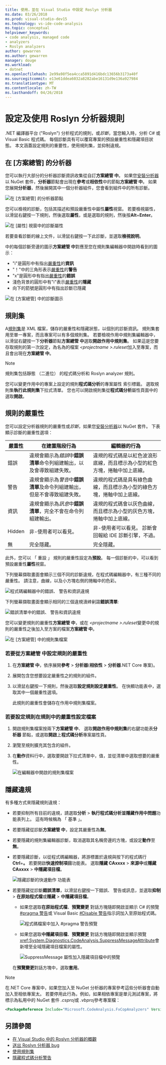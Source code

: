 ```yaml
---
title: 使用，並在 Visual Studio 中設定 Roslyn 分析器
ms.date: 03/26/2018
ms.prod: visual-studio-dev15
ms.technology: vs-ide-code-analysis
ms.topic: conceptual
helpviewer_keywords:
- code analysis, managed code
- analyzers
- Roslyn analyzers
author: gewarren
ms.author: gewarren
manager: douge
ms.workload:
- dotnet
ms.openlocfilehash: 2e99a98f5ea4cca5891d416bdc13656b3173a40f
ms.sourcegitcommit: e13e61ddea6032a8282abe16131d9e136a927984
ms.translationtype: MT
ms.contentlocale: zh-TW
ms.lasthandoff: 04/26/2018
---
```

# <a name="configure-and-use-roslyn-analyzer-rules"></a>設定及使用 Roslyn 分析器規則

.NET 編譯器平台 ("Roslyn") 分析程式的規則，或*診斷*，當您輸入時，分析 C# 或 Visual Basic 程式碼。 每個診斷具有可以覆寫專案的預設嚴重性和隱藏項目狀態。 本文涵蓋設定規則的重要性，使用規則集，並抑制違規。

## <a name="analyzers-in-solution-explorer"></a>在 [方案總管] 的分析器

您可以執行大部分的分析器診斷資訊收集從自訂**方案總管 中**。 如果您[安裝分析器](../code-quality/install-roslyn-analyzers.md)以 NuGet 套件，**分析器**節點會出現在**參考**或**相依性**中的節點**方案總管 中**。 如果您展開**分析器**，然後展開其中一個分析器組件，您會看到組件中的所有診斷。

![在 [方案總管] 的分析器節點](media/analyzers-expanded-in-solution-explorer.png)

您可以檢視的診斷，包括其描述和預設嚴重性中屬性**屬性**視窗。 若要檢視屬性，以滑鼠右鍵按一下規則，然後選取**屬性**，或是選取的規則，然後按**Alt**+**Enter**。

![在 [屬性] 視窗中的診斷屬性](media/analyzer-diagnostic-properties.png)

若要查看診斷的線上文件，以滑鼠右鍵按一下此診斷，並選取**檢視說明**。

中的每個診斷旁邊的圖示**方案總管 中**對應至您在規則集編輯器中開啟時看到的圖示：

- "i"是圓形中有指出[嚴重性](#rule-severity)的**資訊**
- "！"中的三角形表示[嚴重性](#rule-severity)的**警告**
- "x"是圓形中有指出[嚴重性](#rule-severity)的**錯誤**
- 淺色背景的圓形中有"i"表示[嚴重性](#rule-severity)的**隱藏**
- 向下的箭號是圓形中有指出診斷已隱藏

![在 [方案總管] 中的診斷圖示](media/diagnostics-icons-solution-explorer.png)

## <a name="rule-sets"></a>規則集

A[規則集](../code-quality/using-rule-sets-to-group-code-analysis-rules.md)是 XML 檔案，儲存的嚴重性和隱藏狀態，以個別的診斷資訊。 規則集套用至單一專案，而且專案可以有多個規則集。 若要檢視作用中規則集編輯器中，以滑鼠右鍵按一下**分析器**節點**方案總管 中**選取**開啟作用中規則集**。 如果這是您要存取規則的第一次設定，為名為的檔案 *\<projectname >.ruleset*加入至專案，而且會出現在**方案總管 中**。

> [!NOTE]
> 規則集包括靜態 （二進位） 的程式碼分析和 Roslyn analyzer 規則。

您可以變更作用中的專案上設定的規則**程式碼分析**的專案屬性 索引標籤。 選取規則集**執行此規則集**下拉式清單。 您也可以開啟規則集從**程式碼分析**屬性頁面中的選取**開啟**。

## <a name="rule-severity"></a>規則的嚴重性

您可以設定分析器規則的嚴重性或*診斷*，如果您[安裝分析器](../code-quality/install-roslyn-analyzers.md)以 NuGet 套件。 下表顯示診斷的嚴重性選項：

|嚴重性|在建置階段行為|編輯器的行為|
|-|-|-|
|錯誤|違規會顯示為*錯誤*中**錯誤清單**命令列組建輸出，以及會導致組建失敗。|違規的程式碼是以紅色波浪形底線，而且標示為小型的紅色方塊，捲軸中加上底線。|
|警告|違規會顯示為*警告*中**錯誤清單**及命令列組建輸出，但是不會導致組建失敗。|違規的程式碼是具有綠色曲線，而且標示為小型的綠色方塊，捲軸中加上底線。|
|資訊|違規會顯示為*訊息*中**錯誤清單**，完全不會在命令列組建輸出。|違規的程式碼會以灰色曲線，而且標示為小型的灰色方塊，捲軸中加上底線。|
|Hidden|非-使用者可以看見。|非-使用者可以看見。 診斷會回報給 IDE 診斷引擎，不過。|
|無|完全隱藏。|完全隱藏。|

此外，您可以 「 重設 」 規則的嚴重性設定為**預設**。 每一個診斷的中，可以看到預設嚴重性**屬性**視窗。

下列螢幕擷取畫面會顯示三個不同的診斷違規，在程式碼編輯器中，有三種不同的嚴重性。 請注意，曲線，以及小方塊右側的捲軸中的色彩。

![程式碼編輯器中的錯誤、 警告和資訊違規](media/diagnostics-severity-colors.png)

下列螢幕擷取畫面會顯示相同的三個違規濆婞剢謅**錯誤清單**:

![錯誤清單中的錯誤、 警告和資訊違規](media/diagnostics-severities-in-error-list.png)

您可以變更規則的嚴重性**方案總管 中**，或在 *\<projectname >.ruleset*變更中的規則的嚴重性之後加入至方案的檔案**方案總管 中**。

![在 [方案總管] 中的規則集檔案](media/ruleset-in-solution-explorer.png)

### <a name="to-set-rule-severity-from-solution-explorer"></a>若要從方案總管 中設定規則的嚴重性

1. 在**方案總管 中**，依序展開**參考** > **分析器**(**相依性** >  **分析器**.NET Core 專案)。

1. 展開包含您想要設定嚴重性之的規則的組件。

1. 以滑鼠右鍵按一下規則，然後選取**設定規則設定嚴重性**。 在快顯功能表中，選取其中一個嚴重性選項。

   此規則的嚴重性會儲存在作用中規則集檔案。

### <a name="to-set-rule-severity-in-the-rule-set-file"></a>若要設定規則在規則中的嚴重性設定檔案

1. 開啟規則集檔案按兩下**方案總管 中**、 選取**開啟作用中規則集**的右鍵功能表**分析器** 節點，或選取**開啟**上**程式碼分析**專案屬性頁。

1. 瀏覽至規則擴充其包含的組件。

1. 在**動作**資料行中，選取要開啟下拉式清單中，值，並從清單中選取想要的嚴重性。

   ![在編輯器中開啟的規則集檔案](media/ruleset-file-in-editor.png)

## <a name="suppress-violations"></a>隱藏違規

有多種方式來隱藏規則違規：

- 若要抑制所有目前的違規，請選取**分析** > **執行程式碼分析並隱藏作用中問題**功能表列上。 這有時候稱為 「 基準 」。

- 若要隱藏從診斷**方案總管 中**，設定其嚴重性為**無**。

- 若要隱藏的規則集編輯器診斷，取消選取其名稱旁邊的方塊，或設定**動作**至**無**。

- 若要隱藏診斷，以從程式碼編輯器，將游標置於違規與按下的程式碼行**Ctrl**+**。** 若要開啟**快速控制項目**功能表。 選取**隱藏 CAxxxx** > **來源中**或**隱藏 CAxxxx** > **中隱藏項目檔**。

   ![隱藏診斷的快速動作 功能表](media/suppress-diagnostic-from-editor.png)

- 若要隱藏從診斷**錯誤清單**，以滑鼠右鍵按一下錯誤、 警告或訊息，並選取**抑制** > **在原始程式檔**或**隱藏** > **中隱藏項目檔**。

   - 如果您選取**在原始程式檔**、**預覽變更** 對話方塊隨即開啟並顯示 C# 的預覽[#pragma 警告](/dotnet/csharp/language-reference/preprocessor-directives/preprocessor-pragma-warning)或 Visual Basic [#Disable 警告](/dotnet/visual-basic/language-reference/directives/directives)指示詞加入至原始程式碼。

      ![程式碼檔案中加入 #pragma 警告預覽](media/pragma-warning-preview.png)

   - 如果您選取**中隱藏項目檔**、**預覽變更** 對話方塊隨即開啟並顯示預覽<xref:System.Diagnostics.CodeAnalysis.SuppressMessageAttribute>會新增至全域隱藏項目檔案的屬性。

      ![SuppressMessage 屬性加入隱藏項目檔中的預覽](media/preview-changes-in-suppression-file.png)

   在**預覽變更**對話方塊中，選取**套用**。

> [!NOTE]
> 在.NET Core 專案中，如果您加入至 NuGet 分析器的專案參考這些分析器會自動加入至相依專案太。 若要停用此行為，例如，如果相依專案是單元測試專案，將標示為私用中的 NuGet 套件 *.csproj*或 *.vbproj*參考專案檔：
>
> ```xml
> <PackageReference Include="Microsoft.CodeAnalysis.FxCopAnalyzers" Version="2.6.0" PrivateAssets="all" />
> ```

## <a name="see-also"></a>另請參閱

- [在 Visual Studio 中的 Roslyn 分析器的概觀](../code-quality/roslyn-analyzers-overview.md)
- [送出 Roslyn 分析器 bug](https://github.com/dotnet/roslyn-analyzers/issues)
- [使用規則集](../code-quality/using-rule-sets-to-group-code-analysis-rules.md)
- [隱藏程式碼分析警告](../code-quality/in-source-suppression-overview.md)